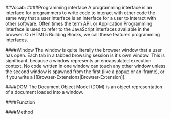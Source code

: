 ##Vocab:
####Programming interface
A programming interface is an interface for programmers to write code to interact with other code the same way that a user interface is an interface for a user to interact with other software. Often times the term API, or Application Programming Interface is used to refer to the JavaScript interfaces available in the browser. On HTML5 Building Blocks, we call these features programming interfaces.

####Window
The window is quite literally the browser window that a user has open. Each tab in a tabbed browsing session is it's own window. This is significant, because a window represents an encapsulated execution context. No code written in one window can touch any other window unless the second window is spawned from the first (like a popup or an iframe), or if you write a [[Browser-Extensions|Browser-Extension]].

####DOM
The Document Object Model (DOM) is an object representation of a document loaded into a window.

####Function

####Method